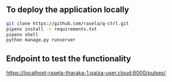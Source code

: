 ## To deploy the application locally

```bash
git clone https://github.com/rasela/q-ctrl.git
pipenv install -r requirements.txt
pipenv shell
python manage.py runserver
```

## Endpoint to test the functionality

https://localhost-rasela-tharaka-1.paiza-user.cloud:8000/pulses/

